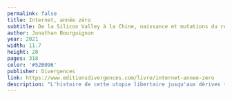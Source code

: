 ```yaml
---
permalink: false
title: Internet, année zéro
subtitle: De la Silicon Valley à la Chine, naissance et mutations du réseau
author: Jonathan Bourguignon
year: 2021
width: 11.7
height: 20 
pages: 318
color: '#52B096'
publisher: Divergences  
link: https://www.editionsdivergences.com/livre/internet-annee-zero
description: "L'histoire de cette utopie libertaire jusqu'aux dérives transhumanistes et autoritaires modernes, avec un dernier tiers fascinant sur la Chine et sa grande muraille numérique. Pas mal pour se rappeler qu'Internet est une chose beaucoup trop folle pour être vraie, et que l'histoire est décidemment très ironique."
---
```


